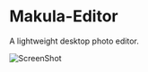 # Makula-Editor
A lightweight desktop photo editor.


![ScreenShot](https://raw.github.com/I3iGM0/Makula-Editor/Screenshots/Screenshot.png)
